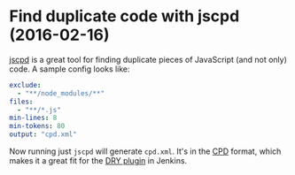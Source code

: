 # Find duplicate code with jscpd (2016-02-16)
[jscpd](https://github.com/kucherenko/jscpd) is a great tool for finding duplicate pieces of JavaScript (and not only) code. A sample config looks like:
```yaml
exclude:
  - "**/node_modules/**"
files:
  - "**/*.js"
min-lines: 8
min-tokens: 80
output: "cpd.xml"
```

Now running just `jscpd` will generate `cpd.xml`. It's in the [CPD](http://pmd.sourceforge.net/pmd-4.3.0/cpd.html) format, which makes it a great fit for the [DRY plugin](https://wiki.jenkins-ci.org/display/JENKINS/DRY+Plugin) in Jenkins.
